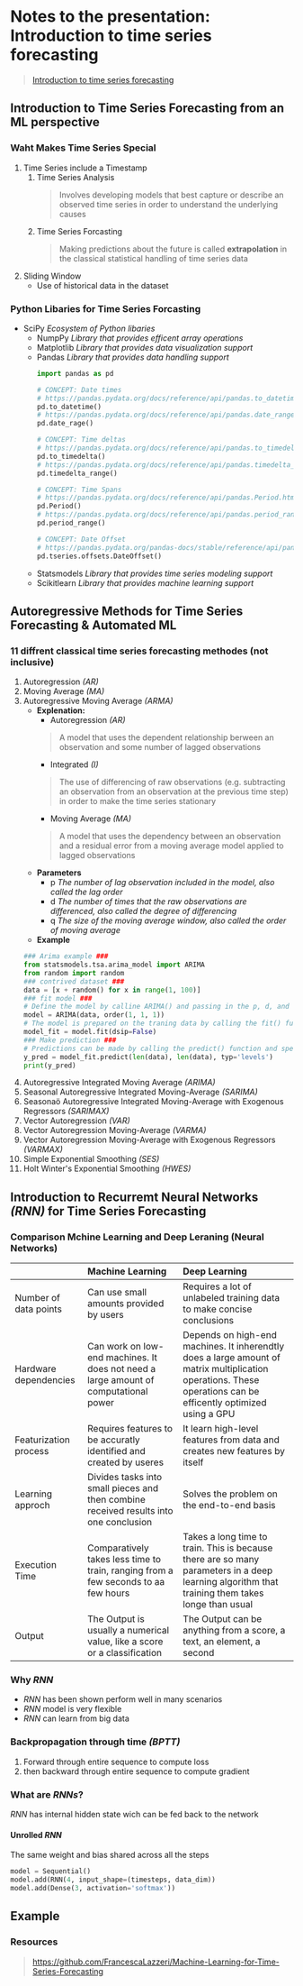 # Notes to the presentation: Introduction to time series forecasting
> [Introduction to time series forecasting](https://youtu.be/cBojo1hsHiI)
## Introduction to Time Series Forecasting from an ML perspective
### Waht Makes Time Series Special
1. Time Series include a Timestamp
    1. Time Series Analysis
        > Involves developing models that best capture or describe an observed time series in order to understand the underlying causes
    2. Time Series Forcasting
        > Making predictions about the future is called **extrapolation** in the classical statistical handling of time series data
2. Sliding Window
    + Use of historical data in the dataset
### Python Libaries for Time Series Forcasting
+ SciPy _Ecosystem of Python libaries_
    + NumpPy        _Library that provides efficent array operations_
    + Matplotlib    _Library that provides data visualization support_
    + Pandas        _Library that provides data handling support_
        ```python
        import pandas as pd

        # CONCEPT: Date times
        # https://pandas.pydata.org/docs/reference/api/pandas.to_datetime.html
        pd.to_datetime()
        # https://pandas.pydata.org/docs/reference/api/pandas.date_range.html
        pd.date_rage()

        # CONCEPT: Time deltas
        # https://pandas.pydata.org/docs/reference/api/pandas.to_timedelta.html
        pd.to_timedelta()
        # https://pandas.pydata.org/docs/reference/api/pandas.timedelta_range.html
        pd.timedelta_range()

        # CONCEPT: Time Spans
        # https://pandas.pydata.org/docs/reference/api/pandas.Period.html
        pd.Period()
        # https://pandas.pydata.org/docs/reference/api/pandas.period_range.html
        pd.period_range()

        # CONCEPT: Date Offset
        # https://pandas.pydata.org/pandas-docs/stable/reference/api/pandas.tseries.offsets.DateOffset.html#pandas.tseries.offsets.DateOffset
        pd.tseries.offsets.DateOffset()
        ```
    + Statsmodels   _Library that provides time series modeling support_
    + Scikitlearn   _Library that provides machine learning support_
## Autoregressive Methods for Time Series Forecasting & Automated ML
### 11 diffrent classical time series forecasting methodes (not inclusive)
1. Autoregression _(AR)_
2. Moving Average _(MA)_
3. Autoregressive Moving Average _(ARMA)_
    + **Explenation:**
        + Autoregression _(AR)_
        > A model that uses the dependent relationship berween an observation and some number of lagged observations
        + Integrated _(I)_
        > The use of differencing of raw observations (e.g. subtracting an observation from an observation at the previous time step) in order to make the time series stationary
        + Moving Average _(MA)_
        > A model that uses the dependency between an observation and a residual error from a moving average model applied to lagged observations
    + **Parameters**
        + p  _The number of lag observation included in the model, also called the lag order_
        + d  _The number of times that the raw observations are differenced, also called the degree of differencing_
        + q  _The size of the moving average window, also called the order of moving average_
    + **Example**
    ```python
    ### Arima example ###
    from statsmodels.tsa.arima_model import ARIMA
    from random import random
    ### contrived dataset ###
    data = [x + random() for x in range(1, 100)]
    ### fit model ###
    # Define the model by calline ARIMA() and passing in the p, d, and q parameters
    model = ARIMA(data, order(1, 1, 1))
    # The model is prepared on the traning data by calling the fit() function
    model_fit = model.fit(dsip=False)
    ### Make prediction ###
    # Predictions can be made by calling the predict() function and specifying the index of the time or times to be predicted
    y_pred = model_fit.predict(len(data), len(data), typ='levels')
    print(y_pred)
    ```
4. Autoregressive Integrated Moving Average _(ARIMA)_
5. Seasonal Autoregressive Integrated Moving-Average _(SARIMA)_
6. Seasonaö Autoregressive Integrated Moving-Average with Exogenous Regressors _(SARIMAX)_
7. Vector Autoregression _(VAR)_
8. Vector Autoregression Moving-Average _(VARMA)_
9. Vector Autoregression Moving-Average with Exogenous Regressors _(VARMAX)_
10. Simple Exponential Smoothing _(SES)_
11. Holt Winter's Exponential Smoothing _(HWES)_
## Introduction to Recurremt Neural Networks _(RNN)_ for Time Series Forecasting
### Comparison Mchine Learning and Deep Leraning (Neural Networks)
|                       | Machine Learning                                                                      | Deep Learning                                                                                                                                                  |
|:----------------------|:--------------------------------------------------------------------------------------|:---------------------------------------------------------------------------------------------------------------------------------------------------------------|
| Number of data points | Can use small amounts provided by users                                               | Requires a lot of unlabeled training data to make concise conclusions                                                                                          |
| Hardware dependencies | Can work on low-end machines. It does not need a large amount of computational power  | Depends on high-end machines. It inherendtly does a large amount of matrix multiplication operations. These operations can be efficently optimized using a GPU |
| Featurization process | Requires features to be accuratly identified and created by useres                    | It learn high-level features from data and creates new features by itself                                                                                      |
| Learning approch      | Divides tasks into small pieces and then combine received results into one conclusion | Solves the problem on the end-to-end basis                                                                                                                     |
| Execution Time        | Comparatively takes less time to train, ranging from a few seconds to aa few hours    | Takes a long time to train. This is because there are so many parameters in a deep learning algorithm that training them takes longe than usual                |
| Output                | The Output is usually a numerical value, like a score or a classification             | The Output can be anything from a score, a text, an element, a second                                                                                          |
### Why _RNN_
+ _RNN_ has been shown perform well in many scenarios
+ _RNN_ model is very flexible
+ _RNN_ can learn from big data
### Backpropagation through time _(BPTT)_
1. Forward through entire sequence to compute loss
2. then backward through entire sequence to compute gradient
### What are _RNNs_?
_RNN_ has internal hidden state wich can be fed back to the network
#### Unrolled _RNN_
The same weight and bias shared across all the steps
```python
model = Sequential()
model.add(RNN(4, input_shape=(timesteps, data_dim))
model.add(Dense(3, activation='softmax'))
```
## Example
### Resources
> https://github.com/FrancescaLazzeri/Machine-Learning-for-Time-Series-Forecasting